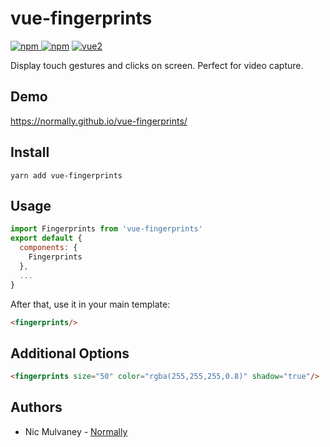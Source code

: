 # vue-fingerprints

[![npm](https://img.shields.io/npm/v/vue-fingerprints.svg) ![npm](https://img.shields.io/npm/dm/vue-fingerprints.svg)](https://www.npmjs.com/package/vue-fingerprints)
[![vue2](https://img.shields.io/badge/vue-2.x-brightgreen.svg)](https://vuejs.org/)

Display touch gestures and clicks on screen. Perfect for video capture.

## Demo

https://normally.github.io/vue-fingerprints/

## Install

```
yarn add vue-fingerprints
```

## Usage

```javascript
import Fingerprints from 'vue-fingerprints'
export default {
  components: {
    Fingerprints
  },
  ...
}
```
After that, use it in your main template:

```html
<fingerprints/>
```

## Additional Options

```html
<fingerprints size="50" color="rgba(255,255,255,0.8)" shadow="true"/>
```

## Authors
- Nic Mulvaney - [Normally](http://normally.com)
